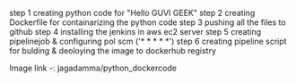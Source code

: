 step 1 
creating python code for "Hello GUVI GEEK"
step 2
creating Dockerfile for containarizing the python code
step 3
pushing all the files to github
step 4
installing the jenkins in aws ec2 server 
step 5
creating pipelinejob & configuring pol scm ('* * * * *')
step 6
creating pipeline script for bulding & deoloying the image to dockerhub registry

Image link -: jagadamma/python_dockercode
 
